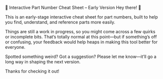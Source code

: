 🧩 Interactive Part Number Cheat Sheet – Early Version
Hey there! 👋

This is an early-stage interactive cheat sheet for part numbers, built to help you find, understand, and reference parts more easily.

Things are still a work in progress, so you might come across a few quirks or incomplete bits. That’s totally normal at this point—but if something’s off or confusing, your feedback would help heaps in making this tool better for everyone.

Spotted something weird? Got a suggestion? Please let me know—it’ll go a long way in shaping the next version.

Thanks for checking it out!

